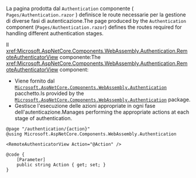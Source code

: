 <span data-ttu-id="1f13b-101">La pagina prodotta dal `Authentication` componente ( `Pages/Authentication.razor` ) definisce le route necessarie per la gestione di diverse fasi di autenticazione.</span><span class="sxs-lookup"><span data-stu-id="1f13b-101">The page produced by the `Authentication` component (`Pages/Authentication.razor`) defines the routes required for handling different authentication stages.</span></span>

<span data-ttu-id="1f13b-102">Il <xref:Microsoft.AspNetCore.Components.WebAssembly.Authentication.RemoteAuthenticatorView> componente:</span><span class="sxs-lookup"><span data-stu-id="1f13b-102">The <xref:Microsoft.AspNetCore.Components.WebAssembly.Authentication.RemoteAuthenticatorView> component:</span></span>

* <span data-ttu-id="1f13b-103">Viene fornito dal [`Microsoft.AspNetCore.Components.WebAssembly.Authentication`](https://www.nuget.org/packages/Microsoft.AspNetCore.Components.WebAssembly.Authentication/) pacchetto.</span><span class="sxs-lookup"><span data-stu-id="1f13b-103">Is provided by the [`Microsoft.AspNetCore.Components.WebAssembly.Authentication`](https://www.nuget.org/packages/Microsoft.AspNetCore.Components.WebAssembly.Authentication/) package.</span></span>
* <span data-ttu-id="1f13b-104">Gestisce l'esecuzione delle azioni appropriate in ogni fase dell'autenticazione.</span><span class="sxs-lookup"><span data-stu-id="1f13b-104">Manages performing the appropriate actions at each stage of authentication.</span></span>

```razor
@page "/authentication/{action}"
@using Microsoft.AspNetCore.Components.WebAssembly.Authentication

<RemoteAuthenticatorView Action="@Action" />

@code {
    [Parameter]
    public string Action { get; set; }
}
```

